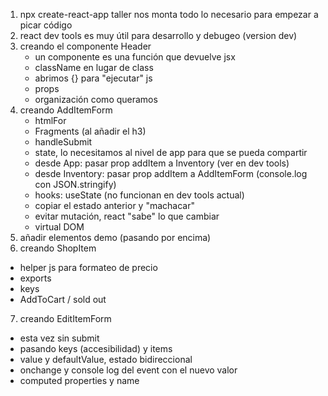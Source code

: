 1. npx create-react-app taller nos monta todo lo necesario para empezar a picar código
2. react dev tools es muy útil para desarrollo y debugeo (version dev)
3. creando el componente Header
    - un componente es una función que devuelve jsx
    - className en lugar de class
    - abrimos {} para "ejecutar" js
    - props
    - organización como queramos
4. creando AddItemForm
    - htmlFor
    - Fragments (al añadir el h3)
    - handleSubmit
    - state, lo necesitamos al nivel de app para que se pueda compartir
    - desde App: pasar prop addItem a Inventory (ver en dev tools)
    - desde Inventory: pasar prop addItem a AddItemForm (console.log con JSON.stringify)
    - hooks: useState (no funcionan en dev tools actual)
    - copiar el estado anterior y "machacar"
    - evitar mutación, react "sabe" lo que cambiar
    - virtual DOM
5. añadir elementos demo (pasando por encima)
6. creando ShopItem
  - helper js para formateo de precio
  - exports
  - keys
  - AddToCart / sold out
7. creando EditItemForm
  - esta vez sin submit
  - pasando keys (accesibilidad) y items
  - value y defaultValue, estado bidireccional
  - onchange y console log del event con el nuevo valor
  - computed properties y name